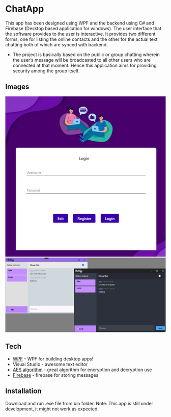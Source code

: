 # ChatApp

This app has been designed using WPF and the backend using C# and Firebase (Desktop based application for windows). The user interface that the software provides to the user is interactive. It provides two different forms, one for listing the online contacts and the other for the actual text chatting both of which are synced with backend.

- The project is basically based on the public or group chatting wherein the user’s message will be 
broadcasted to all other users who are connected at that moment. Hence this application aims for 
providing security among the group itself.


## Images

![](./Assets/1.png)
![](./Assets/2.png)


## Tech 

- [WPF](https://docs.microsoft.com/en-us/dotnet/desktop/wpf/?view=netdesktop-6.0) - WPF for building desktop apps!
- Visual Studio - awesome text editor
- [AES algorithm](https://docs.microsoft.com/en-us/dotnet/api/system.security.cryptography.aes?view=net-6.0) - great algorithm for encryption and decryption use
- [Firebase](https://firebase.google.com/) - firebase for storing messages

## Installation
Download and run .exe file from bin folder.
Note: This app is still under development, it might not work as expected.

